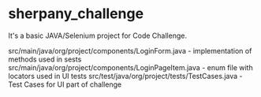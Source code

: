 # sherpany_challenge

It's a basic JAVA/Selenium project for Code Challenge. 


src/main/java/org/project/components/LoginForm.java - implementation of methods used in sests
src/main/java/org/project/components/LoginPageItem.java - enum file with locators used in UI tests
src/test/java/org/project/tests/TestCases.java - Test Cases for UI part of challenge
